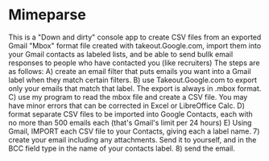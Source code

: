 # Mimeparse
This is a "Down and dirty" console app to create CSV files from an exported Gmail "Mbox" format file created with takeout.Google.com, import them into your Gmail contacts as labeled lists, and be able to send bullk email responses to people who have contacted you (like recruiters)
The steps are as follows:
A) create an email filter that puts emails you want into a Gmail label when they match certain filters.
B) use Takeout.Google.com to export only your emails that match that label. The export is always in .mbox format.
C) use my program to read the mbox file and create a CSV file. You may have minor errors that can be corrected in Excel or LibreOffice Calc.
D) format separate CSV files to be imported into Google Contacts, each with no more than 500 emails each (that's Gmail's limit per 24 hours)
E) Using Gmail, IMPORT each CSV file to your Contacts, giving each a label name.
7) create your email including any attachments. Send it to yourself, and in the BCC field type in the name of your contacts label.
8) send the email.
